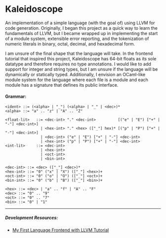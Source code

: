 # Kaleidoscope

An implementation of a simple language (with the goal of) using LLVM for code generation.
Originally, I began this project as a quick way to learn the fundamentals of LLVM, but I became
wrapped up in implementing the start of a module system, extensible error reporting, and the
tokenization of numeric literals in binary, octal, decimal, and hexadecimal form.

I am unsure of the final shape that the language will take. In the frontend tutorial that inspired
this project, Kaleidoscope has 64-bit floats as its sole datatype and therefore requires no type
annotations. I would like to add support for integer and string types, but I am unsure if the
language will be dynamically or statically typed. Additionally, I envision an OCaml-like module
system for the language where each file is a module and each module has a signature that defines its
public interface.

#### Grammar:
```
<ident> ::= (<alpha> | "_") (<alpha> | "_" | <dec>)*
<alpha> ::= "a" .. "z" | "A" .. "Z"

<float-lit>   ::= <dec-int> "." <dec-int>          [("e" | "E") ["+" | "-"] <dec-int>]
                | <hex-int> "." <hex> (["_"] hex)* [("p" | "P") ["+" | "-"] <dec-int>]
                | <dec-int> ("e" | "E") ["+" | "-"] <dec-int>
                | <hex-int> ("p" | "P") ["+" | "-"] <dec-int>
<int-lit>     ::= <dec-int>
                | <hex-int>
                | <oct-int>
                | <bin-int>

<dec-int> ::= <dec> (["_"] <dec>)*
<hex-int> ::= "0" ("x" | "X") (["_"] <hex>)+
<oct-int> ::= "0" ("o" | "O") (["_"] <oct>)+
<bin-int> ::= "0" ("b" | "B") (["_"] <bin>)+

<hex> ::= <dec> | "a" .. "f" | "A" .. "F"
<dec> ::= "0" .. "9"
<oct> ::= "0" .. "7"
<bin> ::= "0" | "1"
```
---

##### Development Resources:

* [My First Language Frontend with LLVM Tutorial](https://llvm.org/docs/tutorial/MyFirstLanguageFrontend/index.html)

